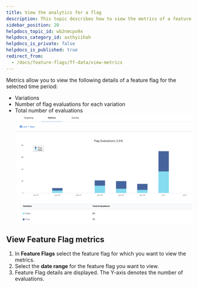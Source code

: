 ```yaml
---
title: View the analytics for a flag
description: This topic describes how to view the metrics of a feature flag.
sidebar_position: 20
helpdocs_topic_id: wb2nmcpo9x
helpdocs_category_id: axthyiihah
helpdocs_is_private: false
helpdocs_is_published: true
redirect_from:
  - /docs/feature-flags/ff-data/view-metrics
---
```


Metrics allow you to view the following details of a feature flag for the selected time period:

* Variations
* Number of flag evaluations for each variation
* Total number of evaluations![A screenshot of Feature Flag metrics on the Harness Platform.](./static/3-view-metrics-02.png)

## View Feature Flag metrics

1. In **Feature Flags** select the feature flag for which you want to view the metrics.
2. Select the **date range** for the feature flag you want to view.
3. Feature Flag details are displayed. The Y-axis denotes the number of evaluations.

